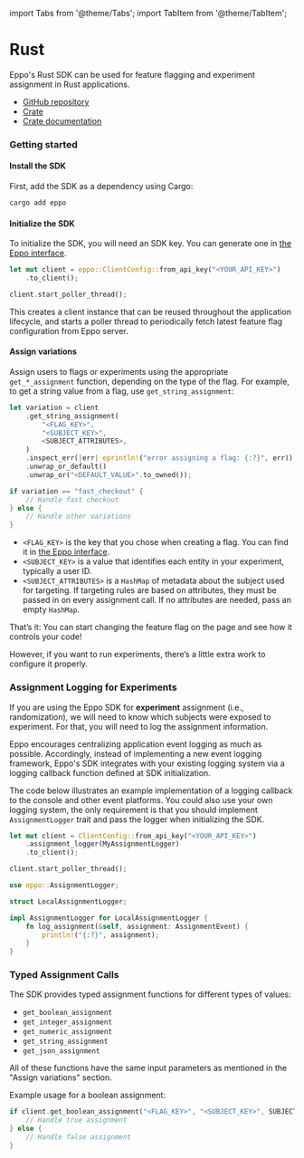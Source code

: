import Tabs from '@theme/Tabs';
import TabItem from '@theme/TabItem';

# Rust

Eppo's Rust SDK can be used for feature flagging and experiment assignment in Rust applications.

- [GitHub repository](https://github.com/Eppo-exp/rust-sdk)
- [Crate](https://crates.io/crates/eppo)
- [Crate documentation](https://docs.rs/eppo/latest/eppo/)

### Getting started

#### Install the SDK

First, add the SDK as a dependency using Cargo:

```sh
cargo add eppo
```

#### Initialize the SDK

To initialize the SDK, you will need an SDK key. You can generate one in [the Eppo interface](https://eppo.cloud/feature-flags/keys).

```rust
let mut client = eppo::ClientConfig::from_api_key("<YOUR_API_KEY>")
    .to_client();

client.start_poller_thread();
```

This creates a client instance that can be reused throughout the application lifecycle, and starts a poller thread to periodically fetch latest feature flag configuration from Eppo server.

#### Assign variations

Assign users to flags or experiments using the appropriate `get_*_assignment` function, depending on the type of the flag. For example, to get a string value from a flag, use `get_string_assignment`:

```rust
let variation = client
    .get_string_assignment(
        "<FLAG_KEY>",
        "<SUBJECT_KEY>",
        <SUBJECT_ATTRIBUTES>,
    )
    .inspect_err(|err| eprintln!("error assigning a flag: {:?}", err))
    .unwrap_or_default()
    .unwrap_or("<DEFAULT_VALUE>".to_owned());

if variation == "fast_checkout" {
    // Handle fast checkout
} else {
    // Handle other variations
}
```

- `<FLAG_KEY>` is the key that you chose when creating a flag. You can find it in [the Eppo interface](https://eppo.cloud/feature-flags).
- `<SUBJECT_KEY>` is a value that identifies each entity in your experiment, typically a user ID.
- `<SUBJECT_ATTRIBUTES>` is a `HashMap` of metadata about the subject used for targeting. If targeting rules are based on attributes, they must be passed in on every assignment call. If no attributes are needed, pass an empty `HashMap`.

That’s it: You can start changing the feature flag on the page and see how it controls your code!

However, if you want to run experiments, there’s a little extra work to configure it properly.

### Assignment Logging for Experiments

If you are using the Eppo SDK for **experiment** assignment (i.e., randomization), we will need to know which subjects were exposed to experiment. For that, you will need to log the assignment information.

Eppo encourages centralizing application event logging as much as possible. Accordingly, instead of implementing a new event logging framework, Eppo's SDK integrates with your existing logging system via a logging callback function defined at SDK initialization.

The code below illustrates an example implementation of a logging callback to the console and other event platforms. You could also use your own logging system, the only requirement is that you should implement `AssignmentLogger` trait and pass the logger when initializing the SDK.

```rust
let mut client = ClientConfig::from_api_key("<YOUR_API_KEY>")
    .assignment_logger(MyAssignmentLogger)
    .to_client();

client.start_poller_thread();
```

<Tabs>
<TabItem value="console" label="Console">

```rust
use eppo::AssignmentLogger;

struct LocalAssignmentLogger;

impl AssignmentLogger for LocalAssignmentLogger {
    fn log_assignment(&self, assignment: AssignmentEvent) {
        println!("{:?}", assignment);
    }
}
```

</TabItem>
</Tabs>

### Typed Assignment Calls

The SDK provides typed assignment functions for different types of values:

- `get_boolean_assignment`
- `get_integer_assignment`
- `get_numeric_assignment`
- `get_string_assignment`
- `get_json_assignment`

All of these functions have the same input parameters as mentioned in the "Assign variations" section.

Example usage for a boolean assignment:

```rust
if client.get_boolean_assignment("<FLAG_KEY>", "<SUBJECT_KEY>", SUBJECT_ATTRIBUTES).unwrap_or_default().unwrap_or(false) {
    // Handle true assignment
} else {
    // Handle false assignment
}
```
